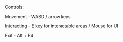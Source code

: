 Controls:

Movement - WASD / arrow keys

Interacting - E key for interactable areas / Mouse for UI

Exit - Alt + F4
